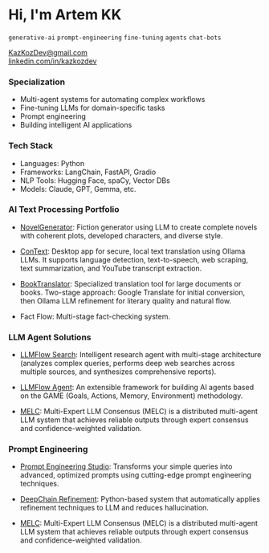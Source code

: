 # Hi, I'm Artem KK
`generative-ai` `prompt-engineering` `fine-tuning` `agents` `chat-bots` 

KazKozDev@gmail.com  
[linkedin.com/in/kazkozdev](https://linkedin.com/in/kazkozdev)

### Specialization
- Multi-agent systems for automating complex workflows  
- Fine-tuning LLMs for domain-specific tasks  
- Prompt engineering 
- Building intelligent AI applications  

### Tech Stack
- Languages: Python
- Frameworks: LangChain, FastAPI, Gradio
- NLP Tools: Hugging Face, spaCy, Vector DBs
- Models: Claude, GPT, Gemma, etc.

### AI Text Processing Portfolio

- [NovelGenerator](https://github.com/KazKozDev/NovelGenerator): Fiction generator using LLM to create complete novels with coherent plots, developed characters, and diverse style.

- [ConText](https://github.com/KazKozDev/ConText): Desktop app for secure, local text translation using Ollama LLMs. It supports language detection, text-to-speech, web scraping, text summarization, and YouTube transcript extraction.

- [BookTranslator](https://github.com/KazKozDev/book-translator): Specialized translation tool for large documents or books. Two-stage approach: Google Translate for initial conversion, then Ollama LLM refinement for literary quality and natural flow.

- Fact Flow: Multi-stage fact-checking system.


### LLM Agent Solutions

- [LLMFlow Search](https://github.com/KazKozDev/llmflow-search): Intelligent research agent with multi-stage architecture (analyzes complex queries, performs deep web searches across multiple sources, and synthesizes comprehensive reports).  

- [LLMFlow Agent](https://github.com/KazKozDev/LLMFlow): An extensible framework for building AI agents based on the GAME (Goals, Actions, Memory, Environment) methodology.

- [MELC](https://github.com/KazKozDev/multi-expert-consensus): Multi-Expert LLM Consensus (MELC) is a distributed multi-agent LLM system that achieves reliable outputs through expert consensus and confidence-weighted validation.


### Prompt Engineering

- [Prompt Engineering Studio](https://github.com/KazKozDev/prompt-engineering-studio): Transforms your simple queries into advanced, optimized prompts using cutting-edge prompt engineering techniques.

- [DeepChain Refinement](https://github.com/KazKozDev/deepchain-refinement): Python-based system that automatically applies refinement techniques to LLM and reduces hallucination.

- [MELC](https://github.com/KazKozDev/multi-expert-consensus): Multi-Expert LLM Consensus (MELC) is a distributed multi-agent LLM system that achieves reliable outputs through expert consensus and confidence-weighted validation.



  
